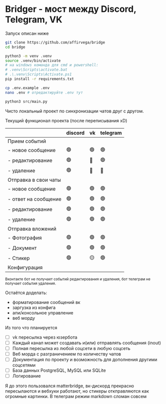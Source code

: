 # Bridger - мост между Discord, Telegram, VK

Запуск описан ниже

```bash
git clone https://github.com/affirvega/bridge
cd bridge

python3 -m venv .venv
source .venv/bin/activate
# на windows команда для cmd и powershell:
# .venv\Scripts\activate.bat
# .\.venv\Scripts\Activate.ps1
pip install -r requirements.txt

cp .env.example .env
nano .env # отредактируйте .env тут

python3 src/main.py
```

Чисто локальный проект по синхронизации чатов друг с другом.

Текущий функционал проекта (после переписывания xD)

|                      | discord | vk | telegram |
|----------------------|---------|----|----------|
| Прием событий        |         |    |          |
| - новое сообщение    | 🟢      | 🟢 | 🟢       |
| - редактирование     | 🟢      | 🔴 | 🟢       |
| - удаление           | 🟢      | 🔴 | 🔴       |
| Отправка в свои чаты |         |    |          |
| - новое сообщение    | 🟢      | 🟢 | 🟢       |
| - ответ на сообщение | 🟢      | 🟢 | 🟢       |
| - редактирование     | 🟢      | 🟢 | 🟢       |
| - удаление           | 🟢      | 🟢 | 🟢       |
| Отправка вложений    |         |    |          |
| - Фотография         | 🟢      | 🟢 | 🟢       |
| - Документ           | 🟢      | 🟢 | 🟢       |
| - Стикер             | 🟢      | 🟡 | 🟢       |
| Конфигурация         |         |    |          |

<sub>Вконтакте бот не получает событий редактирования и удаления, бот телеграм не получает события удаления.</sub>

Остаётся доделать:
- форматирование сообщений вк
- заргузка из конфига
- апи/консольное управление
- веб морду

Из того что планируется

- [ ] vk пересылка через юзербота
- [ ] Каждый канал может создавать и(или) отправлять сообщения (inout)
- [ ] Полная пересылка из любой соцсети в любую соцсеть
- [ ] Веб морда с разграничением по количеству чатов
- [ ] Документация по проекту и возможность для дополнения другими соцсетями
- [ ] База данных PostgreSQL, MySQL или SQLite
- [ ] Логирование

Я до этого пользовался matterbridge, вк-дискорд прекрасно пересылаются и вебхуки работают, но стикеры откправляются как
огромные картинки. В телеграм режим markdown сломан совсем